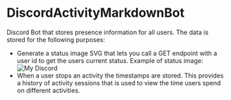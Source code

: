 # DiscordActivityMarkdownBot
Discord Bot that stores presence information for all users. The data is stored for the following purposes:
- Generate a status image SVG that lets you call a GET endpoint with a user id to get the users current status. 
Example of status image: ![My Discord](https://api.jommer.chat/discordStatus/getDiscordStatus/354954586529726465)
- When a user stops an activity the timestamps are stored. This provides a history of activity sessions that is used to view the time users spend on different activities. 

